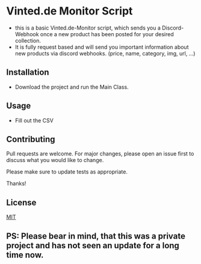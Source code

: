 # Vinted.de Monitor Script

- this is a basic Vinted.de-Monitor script, which sends you a Discord-Webhook once a new product has been posted for your desired collection.
- It is fully request based and will send you important information about new products via discord webhooks. (price, name, category, img, url,  ...)


## Installation

- Download the project and run the Main Class.


## Usage

- Fill out the CSV


## Contributing

Pull requests are welcome. For major changes, please open an issue first
to discuss what you would like to change.

Please make sure to update tests as appropriate.

Thanks! 

## License

[MIT](https://choosealicense.com/licenses/mit/)


## PS: Please bear in mind, that this was a private project and has not seen an update for a long time now. 


